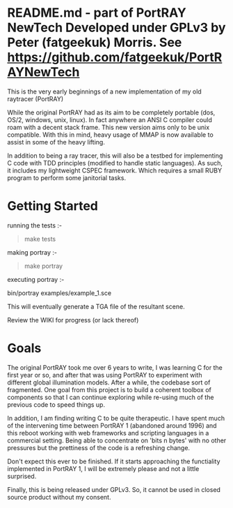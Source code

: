 # README.md - part of PortRAY NewTech Developed under GPLv3 by Peter (fatgeekuk) Morris. See https://github.com/fatgeekuk/PortRAYNewTech

This is the very early beginnings of a new implementation of my old raytracer (PortRAY)

While the original PortRAY had as its aim to be completely portable (dos, OS/2, windows, unix, linux). In fact anywhere an ANSI C compiler could roam with a decent stack frame.
This new version aims only to be unix compatible. With this in mind, heavy usage of MMAP is now available to assist in some of the heavy lifting.

In addition to being a ray tracer, this will also be a testbed for implementing C code with TDD principles (modified to handle static languages).
As such, it includes my lightweight CSPEC framework. Which requires a small RUBY program to perform some janitorial tasks.

Getting Started
===============

running the tests :-

> make tests

making portray :-

> make portray

executing portray :-

bin/portray examples/example_1.sce

This will eventually generate a TGA file of the resultant scene.

Review the WIKI for progress (or lack thereof)

Goals
=====

The original PortRAY took me over 6 years to write, I was learning C for the first year or so, and after that was using PortRAY
to experiment with different global illumination models. After a while, the codebase sort of fragmented. One goal from this project
is to build a coherent toolbox of components so that I can continue exploring while re-using much of the previous code to speed things up.

In addition, I am finding writing C to be quite therapeutic. I have spent much of the intervening time between PortRAY 1 (abandoned around 1996)
and this reboot working with web frameworks and scripting languages in a commercial setting. Being able to concentrate on 'bits n bytes' with no
other pressures but the prettiness of the code is a refreshing change.

Don't expect this ever to be finished. If it starts approaching the functiality implemented in PortRAY 1, I will be extremely please and not a little
surprised.

Finally, this is being released under GPLv3. So, it cannot be used in closed source product without my consent.
